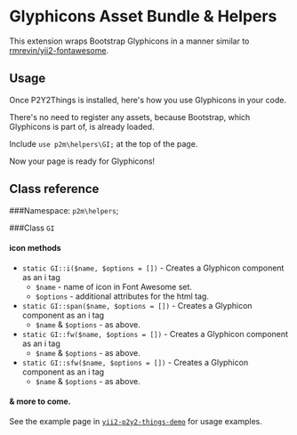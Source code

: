 Glyphicons Asset Bundle & Helpers
==================================

This extension wraps Bootstrap Glyphicons in a manner similar to [rmrevin/yii2-fontawesome](https://github.com/rmrevin/yii2-fontawesome).

Usage
-----

Once P2Y2Things is installed, here's how you use Glyphicons in your code.

There's no need to register any assets, because Bootstrap, which Glyphicons is part of, is already loaded.

Include `use p2m\helpers\GI;` at the top of the page.

Now your page is ready for Glyphicons!

Class reference
---------------

###Namespace: `p2m\helpers`;

###Class `GI`

#### icon methods

* `static GI::i($name, $options = [])` - Creates a Glyphicon component as an i tag
  * `$name` - name of icon in Font Awesome set.
  * `$options` - additional attributes for the html tag.
* `static GI::span($name, $options = [])` - Creates a Glyphicon component as an i tag
  * `$name` & `$options` - as above.
* `static GI::fw($name, $options = [])` - Creates a Glyphicon component as an i tag
  * `$name` & `$options` - as above.
* `static GI::sfw($name, $options = [])` - Creates a Glyphicon component as an i tag
  * `$name` & `$options` - as above.

#### & more to come.

See the example page in [`yii2-p2y2-things-demo`](https://github.com/p2made/yii2-p2y2-things-demo) for usage examples.
